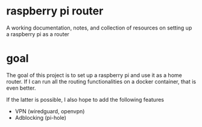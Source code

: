 # raspberry pi router
 A working documentation, notes, and collection of resources on setting up a raspberry pi as a router

# goal

The goal of this project is to set up a raspberry pi and use it as a home router. If I can run all the routing functionalities on a docker container, that is even better.

If the latter is possible, I also hope to add the following features
- VPN (wiredguard, openvpn)
- Adblocking (pi-hole)